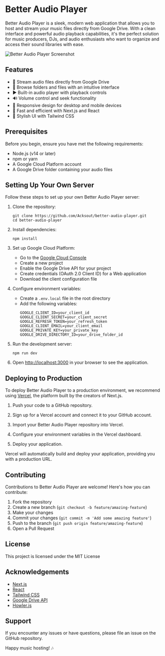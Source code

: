 # Better Audio Player

Better Audio Player is a sleek, modern web application that allows you to host and stream your music files directly from Google Drive. With a clean interface and powerful audio playback capabilities, it's the perfect solution for music producers, DJs, and audio enthusiasts who want to organize and access their sound libraries with ease.

![Better Audio Player Screenshot](https://i.imgur.com/bndJCZm.png)

## Features

- 🎵 Stream audio files directly from Google Drive
- 📁 Browse folders and files with an intuitive interface
- ▶️ Built-in audio player with playback controls
- 🔊 Volume control and seek functionality
- 📱 Responsive design for desktop and mobile devices
- 🚀 Fast and efficient with Next.js and React
- 🎨 Stylish UI with Tailwind CSS

## Prerequisites

Before you begin, ensure you have met the following requirements:

- Node.js (v14 or later)
- npm or yarn
- A Google Cloud Platform account
- A Google Drive folder containing your audio files

## Setting Up Your Own Server

Follow these steps to set up your own Better Audio Player server:

1. Clone the repository:

   ```
   git clone https://github.com/Acksout/better-audio-player.git
   cd better-audio-player
   ```

2. Install dependencies:

   ```
   npm install
   ```

3. Set up Google Cloud Platform:

   - Go to the [Google Cloud Console](https://console.cloud.google.com/)
   - Create a new project
   - Enable the Google Drive API for your project
   - Create credentials (OAuth 2.0 Client ID) for a Web application
   - Download the client configuration file

4. Configure environment variables:

   - Create a `.env.local` file in the root directory
   - Add the following variables:
     ```
     GOOGLE_CLIENT_ID=your_client_id
     GOOGLE_CLIENT_SECRET=your_client_secret
     GOOGLE_REFRESH_TOKEN=your_refresh_token
     GOOGLE_CLIENT_EMAIL=your_client_email
     GOOGLE_PRIVATE_KEY=your_private_key
     GOOGLE_DRIVE_DIRECTORY_ID=your_drive_folder_id
     ```

5. Run the development server:

   ```
   npm run dev
   ```

6. Open [http://localhost:3000](http://localhost:3000) in your browser to see the application.

## Deploying to Production

To deploy Better Audio Player to a production environment, we recommend using [Vercel](https://vercel.com), the platform built by the creators of Next.js.

1. Push your code to a GitHub repository.

2. Sign up for a Vercel account and connect it to your GitHub account.

3. Import your Better Audio Player repository into Vercel.

4. Configure your environment variables in the Vercel dashboard.

5. Deploy your application.

Vercel will automatically build and deploy your application, providing you with a production URL.

## Contributing

Contributions to Better Audio Player are welcome! Here's how you can contribute:

1. Fork the repository
2. Create a new branch (`git checkout -b feature/amazing-feature`)
3. Make your changes
4. Commit your changes (`git commit -m 'Add some amazing feature'`)
5. Push to the branch (`git push origin feature/amazing-feature`)
6. Open a Pull Request

## License

This project is licensed under the MIT License

## Acknowledgements

- [Next.js](https://nextjs.org/)
- [React](https://reactjs.org/)
- [Tailwind CSS](https://tailwindcss.com/)
- [Google Drive API](https://developers.google.com/drive)
- [Howler.js](https://howlerjs.com/)

## Support

If you encounter any issues or have questions, please file an issue on the GitHub repository.

Happy music hosting! 🎶
